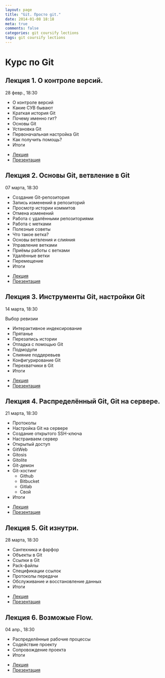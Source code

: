 ```yaml
---
layout: page
title: "Git. Просто git."
date: 2014-01-08 18:18
meta: true
comments: false
categories: git coursify lections
tags: git coursify lections
---
```


# Курс по Git


## Лекция 1. О контроле версий.

28 февр., 18:30 

  * О контроле версий
  * Какие СУВ бывают
  * Краткая история Git
  * Почему именно гит?
  * Основы Git
  * Установка Git
  * Первоначальная настройка Git
  * Как получить помощь?
  * Итоги

  - [Лекция](http://zzet.org/git/learning/undev/coursify/2014/02/09/lection-1-git-course-undev.html)
  - [Презентация](http://zzet.org/learn-git/lection-1.html)

## Лекция 2. Основы Git, ветвление в Git

07 марта, 18:30 

  * Создание Git-репозитория
  * Запись изменений в репозиторий
  * Просмотр истории коммитов
  * Отмена изменений
  * Работа с удалёнными репозиториями
  * Работа с метками
  * Полезные советы
  * Что такое ветка?
  * Основы ветвления и слияния
  * Управление ветками
  * Приёмы работы с ветками
  * Удалённые ветки
  * Перемещение
  * Итоги

  - [Лекция](http://zzet.org/git/learning/undev/coursify/2014/02/09/lection-2-git-course-undev.html)
  - [Презентация](http://zzet.org/learn-git/lection-2.html)

## Лекция 3. Инструменты Git, настройки Git

14 марта, 18:30 

Выбор ревизии

  * Интерактивное индексирование
  * Прятанье
  * Перезапись истории
  * Отладка с помощью Git
  * Подмодули
  * Слияние поддеревьев
  * Конфигурирование Git
  * Перехватчики в Git
  * Итоги

  - [Лекция](http://zzet.org/)
  - [Презентация](http://zzet.org/learn-git/lection-3.html)


## Лекция 4. Распределённый Git, Git на сервере.

21 марта, 18:30 

  * Протоколы
  * Настройка Git на сервере
  * Создание открытого SSH-ключа
  * Настраиваем сервер
  * Открытый доступ
  * GitWeb
  * Gitosis
  * Gitolite
  * Git-демон
  * Git-хостинг
    - Github
    - Bitbucket
    - Gitlab
    - Свой
  * Итоги

  - [Лекция](http://zzet.org/)
  - [Презентация](http://zzet.org/learn-git/lection-4.html)

## Лекция 5. Git изнутри.

28 марта, 18:30 

  * Сантехника и фарфор
  * Объекты в Git
  * Ссылки в Git
  * Pack-файлы
  * Спецификации ссылок
  * Протоколы передачи
  * Обслуживание и восстановление данных
  * Итоги

  - [Лекция](http://zzet.org/)
  - [Презентация](http://zzet.org/learn-git/lection-5.html)

## Лекция 6. Возможые Flow.

04 апр., 18:30 

  * Распределённые рабочие процессы
  * Содействие проекту
  * Сопровождение проекта
  * Итоги

  - [Лекция](http://zzet.org/)
  - [Презентация](http://zzet.org/learn-git/lection-6.html)
